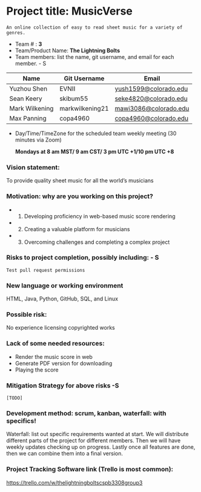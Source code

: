 # Project title: **MusicVerse**

    An online collection of easy to read sheet music for a variety of genres.
* Team # : **3**
* Team/Product Name: **The Lightning Bolts**
* Team members: list the name, git username, and email for each member. - S
  
| Name           	| Git Username    	| Email                 	|
|----------------	|-----------------	|-----------------------	|
| Yuzhou Shen    	| EVNII           	| yush1599@colorado.edu 	|
| Sean Keery     	| skibum55        	| seke4820@colorado.edu 	|
| Mark Wilkening 	| markwilkening21 	| mawi3086@colorado.edu 	|
| Max Panning    	| copa4960        	| copa4960@colorado.edu 	|

* Day/Time/TimeZone for the scheduled team weekly meeting (30 minutes via Zoom)
  
	**Mondays at 8 am MST/ 9 am CST/ 3 pm UTC +1/10 pm UTC +8**

### Vision statement:
   
To provide quality sheet music for all the world’s musicians

### Motivation: why are you working on this project?

- 1. Developing proficiency in web-based music score rendering
- 2. Creating a valuable platform for musicians
- 3. Overcoming challenges and completing a complex project
  
### Risks to project completion, possibly including: - S

    Test pull request permissions

### New language or working environment 
HTML, Java, Python, GitHub, SQL, and Linux

### Possible risk: 

No experience licensing copyrighted works

### Lack of some needed resources:
* Render the music score in web
* Generate PDF version for downloading
* Playing the score

### Mitigation Strategy for above risks -S

    [TODO]

### Development method: scrum, kanban, waterfall: with specifics!

Waterfall: list out specific requirements wanted at start. We will distribute different parts of the project for different members. Then we will have weekly updates checking up on progress. Lastly once all features are done, then we can combine them into a final version.

### Project Tracking Software link (Trello is most common): 
https://trello.com/w/thelightningboltscspb3308group3

